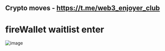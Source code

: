 ## Crypto moves - https://t.me/web3_enjoyer_club

# fireWallet waitlist enter


![image](https://github.com/MsLolita/fireWallet/assets/58307006/a0e0e1f5-a2f9-4a57-b2d5-225d4e6ccc5a)
